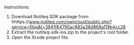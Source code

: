 Instructions:

1. Download Nutiteq SDK package from: hhttps://www.nutiteq.com/owncloud/public.php?service=files&t=3841f64795ac883a38d868a119b4cc28
2. Extract the nutiteq-sdk-ios.zip to the project's root folder.
3. Open the Xcode project file.
